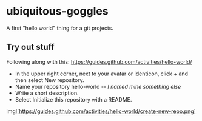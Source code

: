 # ubiquitous-goggles

A first "hello world" thing for a git projects.

## Try out stuff

Following along with this: 
https://guides.github.com/activities/hello-world/

- In the upper right corner, next to your avatar or identicon, click + and then select New repository.
- Name your repository hello-world -- *I named mine something else*
- Write a short description.
- Select Initialize this repository with a README.

img![https://guides.github.com/activities/hello-world/create-new-repo.png]

